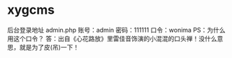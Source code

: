 # xygcms

后台登录地址 admin.php
账号：admin
密码：111111
口令：wonima 
PS：为什么用这个口令？
答：出自《心花路放》里雷佳音饰演的小混混的口头禅！没什么意思，就是为了皮(吊)一下！